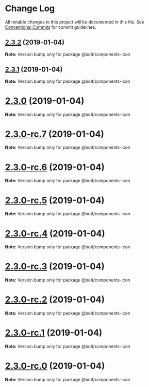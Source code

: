 # Change Log

All notable changes to this project will be documented in this file.
See [Conventional Commits](https://conventionalcommits.org) for commit guidelines.

## [2.3.2](https://github.com/bolt-design-system/bolt/tree/master/packages/components/bolt-icon/compare/v2.3.1...v2.3.2) (2019-01-04)

**Note:** Version bump only for package @bolt/components-icon





## [2.3.1](https://github.com/bolt-design-system/bolt/tree/master/packages/components/bolt-icon/compare/v2.3.0...v2.3.1) (2019-01-04)

**Note:** Version bump only for package @bolt/components-icon





# [2.3.0](https://github.com/bolt-design-system/bolt/tree/master/packages/components/bolt-icon/compare/v2.3.0-rc.7...v2.3.0) (2019-01-04)

**Note:** Version bump only for package @bolt/components-icon





# [2.3.0-rc.7](https://github.com/bolt-design-system/bolt/tree/master/packages/components/bolt-icon/compare/v2.3.0-rc.6...v2.3.0-rc.7) (2019-01-04)

**Note:** Version bump only for package @bolt/components-icon





# [2.3.0-rc.6](https://github.com/bolt-design-system/bolt/tree/master/packages/components/bolt-icon/compare/v2.3.0-rc.5...v2.3.0-rc.6) (2019-01-04)

**Note:** Version bump only for package @bolt/components-icon





# [2.3.0-rc.5](https://github.com/bolt-design-system/bolt/tree/master/packages/components/bolt-icon/compare/v2.3.0-rc.4...v2.3.0-rc.5) (2019-01-04)

**Note:** Version bump only for package @bolt/components-icon





# [2.3.0-rc.4](https://github.com/bolt-design-system/bolt/tree/master/packages/components/bolt-icon/compare/v2.3.0-rc.3...v2.3.0-rc.4) (2019-01-04)

**Note:** Version bump only for package @bolt/components-icon





# [2.3.0-rc.3](https://github.com/bolt-design-system/bolt/tree/master/packages/components/bolt-icon/compare/v2.3.0-rc.2...v2.3.0-rc.3) (2019-01-04)

**Note:** Version bump only for package @bolt/components-icon





# [2.3.0-rc.2](https://github.com/bolt-design-system/bolt/tree/master/packages/components/bolt-icon/compare/v2.3.0-rc.1...v2.3.0-rc.2) (2019-01-04)

**Note:** Version bump only for package @bolt/components-icon





# [2.3.0-rc.1](https://github.com/bolt-design-system/bolt/tree/master/packages/components/bolt-icon/compare/vv2.3.0-rc.0...v2.3.0-rc.1) (2019-01-04)

**Note:** Version bump only for package @bolt/components-icon





# [2.3.0-rc.0](https://github.com/bolt-design-system/bolt/tree/master/packages/components/bolt-icon/compare/v2.2.1...v2.3.0-rc.0) (2019-01-04)

**Note:** Version bump only for package @bolt/components-icon
